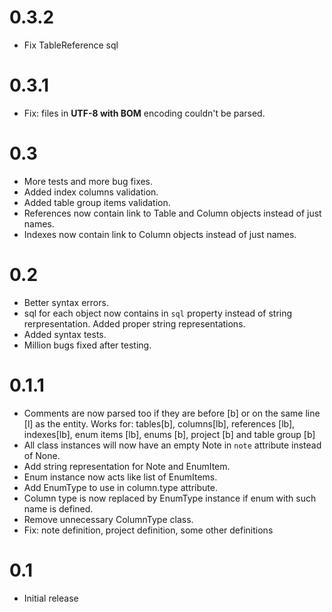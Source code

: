 # 0.3.2

- Fix TableReference sql

# 0.3.1

- Fix: files in **UTF-8 with BOM** encoding couldn't be parsed.

# 0.3

- More tests and more bug fixes.
- Added index columns validation.
- Added table group items validation.
- References now contain link to Table and Column objects instead of just names.
- Indexes now contain link to Column objects instead of just names.

# 0.2

- Better syntax errors.
- sql for each object now contains in `sql` property instead of string rerpresentation. Added proper string representations.
- Added syntax tests.
- Million bugs fixed after testing.

# 0.1.1

- Comments are now parsed too if they are before [b] or on the same line [l] as the entity. Works for: tables[b], columns[lb], references [lb], indexes[lb], enum items [lb], enums [b], project [b] and table group [b]
- All class instances will now have an empty Note in `note` attribute instead of None.
- Add string representation for Note and EnumItem.
- Enum instance now acts like list of EnumItems.
- Add EnumType to use in column.type attribute.
- Column type is now replaced by EnumType instance if enum with such name is defined.
- Remove unnecessary ColumnType class.
- Fix: note definition, project definition, some other definitions

# 0.1

- Initial release

